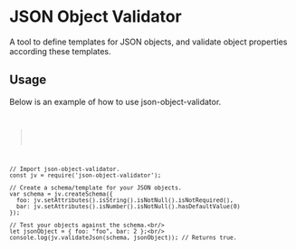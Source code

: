 # <b>JSON Object Validator</b>
A tool to define templates for JSON objects, and validate object properties according these templates.
## <b>Usage</b>
Below is an example of how to use json-object-validator.
<code>
  >
    // Import json-object-validator.
    const jv = require('json-object-validator');

    // Create a schema/template for your JSON objects.
    var schema = jv.createSchema({
      foo: jv.setAttributes().isString().isNotNull().isNotRequired(),
      bar: jv.setAttributes().isNumber().isNotNull().hasDefaultValue(0)
    });

    // Test your objects against the schema.<br/>
    let jsonObject = { foo: "foo", bar: 2 };<br/>
    console.log(jv.validateJson(schema, jsonObject)); // Returns true.
</code>
